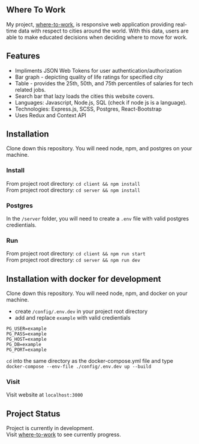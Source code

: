 ## Where To Work

My project, [where-to-work](https://where-to-work.com "where-to-work homepage"), is responsive web application providing real-time data with respect to cities around the world. With this data, users are able to make educated decisions when deciding where to move for work.

## Features

- Impliments JSON Web Tokens for user authentication/authorization
- Bar graph - depicting quality of life ratings for specified city
- Table - provides the 25th, 50th, and 75th percentiles of salaries for tech related jobs.
- Search bar that lazy loads the cities this website covers. 
- Languages: Javascript, Node.js, SQL (check if node js is a language).
- Technologies: Express.js, SCSS, Postgres, React-Bootstrap
- Uses Redux and Context API


## Installation

Clone down this repository. You will need node, npm, and postgres on your machine.

### Install

From project root directory: `cd client && npm install` \
From project root directory: `cd server && npm install`

### Postgres

In the `/server` folder, you will need to create a `.env` file with valid postgres credientials.

### Run

From project root directory: `cd client && npm run start` \
From project root directory: `cd server && npm run dev`


## Installation with docker for development

Clone down this repository. You will need node, npm, and docker on your machine.

- create `/config/.env.dev` in your project root directory
- add and replace `example` with valid credientials

```
PG_USER=example
PG_PASS=example
PG_HOST=example
PG_DB=example
PG_PORT=example
```

`cd` into the same directory as the docker-compose.yml file and type \
`docker-compose --env-file ./config/.env.dev up --build`

### Visit

Visit website at `localhost:3000`

## Project Status

Project is currently in development.\
Visit [where-to-work](https://where-to-work.com "Google's Homepage") to see currently progress.

